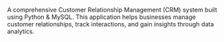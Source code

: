A comprehensive Customer Relationship Management (CRM) system built using Python & MySQL. This application helps businesses manage customer relationships, track interactions, and gain insights through data analytics.
